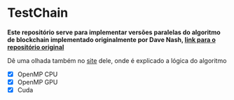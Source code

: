 # TestChain

**Este repositório serve para implementar versões paralelas do algoritmo de blockchain implementado originalmente por
Dave Nash, [link para o repositório original](https://github.com/teaandcode/TestChain)**

Dê uma olhada também no [site](http://davenash.com/2017/10/build-a-blockchain-with-c/) dele, onde é explicado a lógica do algoritmo

- [x] OpenMP CPU
- [X] OpenMP GPU
- [X] Cuda
